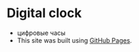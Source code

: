 # Digital clock
- цифровые часы
- This site was built using [GitHub Pages](https://saitama182.github.io/Digital-clock/).
